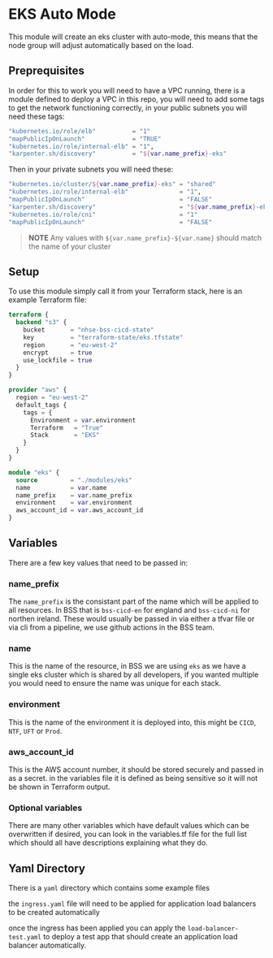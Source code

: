 # EKS Auto Mode

This module will create an eks cluster with auto-mode, this means that the node group will adjust automatically based on the load.

## Preprequisites

In order for this to work you will need to have a VPC running, there is a module defined to deploy a VPC in this repo, you will need to add some tags to get the network functioning correctly, in your public subnets you will need these tags:

```terraform
"kubernetes.io/role/elb"          = "1"
"mapPublicIpOnLaunch"             = "TRUE"
"kubernetes.io/role/internal-elb" = "1",
"karpenter.sh/discovery"          = "${var.name_prefix}-eks"
```

Then in your private subnets you will need these:

```terraform
"kubernetes.io/cluster/${var.name_prefix}-eks" = "shared"
"kubernetes.io/role/internal-elb"              = "1",
"mapPublicIpOnLaunch"                          = "FALSE"
"karpenter.sh/discovery"                       = "${var.name_prefix}-eks"
"kubernetes.io/role/cni"                       = "1"
"mapPublicIpOnLaunch"                          = "FALSE"
```

>**NOTE** Any values with `${var.name_prefix}-${var.name}` should match the name of your cluster

## Setup

To use this module simply call it from your Terraform stack, here is an example Terraform file:

```terraform
terraform {
  backend "s3" {
    bucket       = "nhse-bss-cicd-state"
    key          = "terraform-state/eks.tfstate"
    region       = "eu-west-2"
    encrypt      = true
    use_lockfile = true
  }
}

provider "aws" {
  region = "eu-west-2"
  default_tags {
    tags = {
      Environment = var.environment
      Terraform   = "True"
      Stack       = "EKS"
    }
  }
}

module "eks" {
  source         = "./modules/eks"
  name           = var.name
  name_prefix    = var.name_prefix
  environment    = var.environment
  aws_account_id = var.aws_account_id
}
```

## Variables

There are a few key values that need to be passed in:

### name_prefix

The `name_prefix` is the consistant part of the name which will be applied to all resources. In BSS that is `bss-cicd-en` for england and `bss-cicd-ni` for northen ireland. These would usually be passed in via either a tfvar file or via cli from a pipeline, we use github actions in the BSS team.

### name

This is the name of the resource, in BSS we are using `eks` as we have a single eks cluster which is shared by all developers, if you wanted multiple you would need to ensure the name was unique for each stack.

### environment

This is the name of the environment it is deployed into, this might be `CICD`, `NTF`, `UFT` or `Prod`.

### aws_account_id

This is the AWS account number, it should be stored securely and passed in as a secret. in the variables file it is defined as being sensitive so it will not be shown in Terraform output.

### Optional variables

There are many other variables which have default values which can be overwritten if desired, you can look in the variables.tf file for the full list which should all have descriptions explaining what they do.

## Yaml Directory

There is a `yaml` directory which contains some example files

the `ingress.yaml` file will need to be applied for application load balancers to be created automatically

once the ingress has been applied you can apply the `load-balancer-test.yaml` to deploy a test app that should create an application load balancer automatically.

